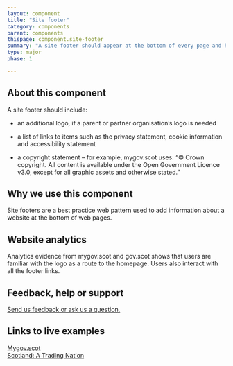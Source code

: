 ```yaml
---
layout: component
title: "Site footer"
category: components
parent: components
thispage: component.site-footer
summary: "A site footer should appear at the bottom of every page and highlights links to content about the website."
type: major
phase: 1

---
```


## About this component
A site footer should include:

* an additional logo, if a parent or partner organisation’s logo is needed

* a list of links to items such as the privacy statement, cookie information and accessibility statement

* a copyright statement – for example, mygov.scot uses: “© Crown copyright. All content is available under the Open Government Licence v3.0, except for all graphic assets and otherwise stated.”  

## Why we use this component
Site footers are a best practice web pattern used to add information about a website at the bottom of web pages.

## Website analytics
Analytics evidence from mygov.scot and gov.scot shows that users are familiar with the logo as a route to the homepage. Users also interact with all the footer links.

## Feedback, help or support
[Send us feedback or ask us a question.](mailto:designsystem@gov.scot)  

## Links to live examples
[Mygov.scot](https://www.mygov.scot)  
[Scotland: A Trading Nation](https://tradingnation.mygov.scot)
